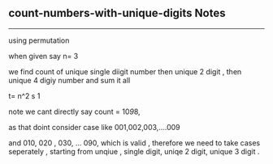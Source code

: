 <h2>count-numbers-with-unique-digits Notes</h2><hr>using permutation 

when given say n=  3  

we find count of unique single diigit number 
then unique 2 digit , then unique 4  digiy number and sum it all

t= n^2
s 1 


note we cant directly say count = 10*9*8, 

as that doint consider case like 001,002,003,....009

and 010, 020 , 030, ...   090, which is valid , therefore we need to take cases seperately , starting from unqiue , single digit, uniqe 2 digit, unique 3 digit .
